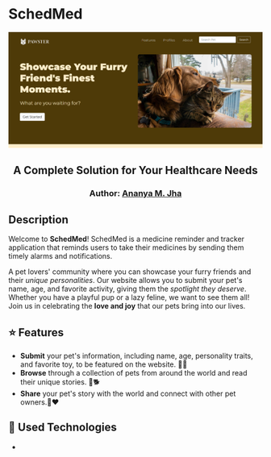 # SchedMed 
<p align="center">
<img src="https://github.com/aashayk18/PAWSTER/blob/master/assets/readmeImg.png"> 
</p>  
<h2 align="center">
    A Complete Solution for Your Healthcare Needs
</h2>
<h3 align="center">
    Author: <a href="https://github.com/Ananya-Jha1208">Ananya M. Jha</a>
</h3>

##  Description

Welcome to **SchedMed**! SchedMed is a medicine reminder and tracker application that reminds users to take their medicines by sending them timely alarms and notifications. 

A pet lovers' community where you can showcase your furry friends and their *unique personalities*. Our website allows you to submit your pet's name, age, and favorite activity, giving them the *spotlight they deserve*. Whether you have a playful pup or a lazy feline, we want to see them all! Join us in celebrating the **love and joy** that our pets bring into our lives.

## ⭐ Features

- **Submit** your pet's information, including name, age, personality traits, and favorite toy, to be featured on the website. 🐾🌐
- **Browse** through a collection of pets from around the world and read their unique stories. 📸🐕
- **Share** your pet's story with the world and connect with other pet owners.💌❤️

## 🔧 Used Technologies

- 


